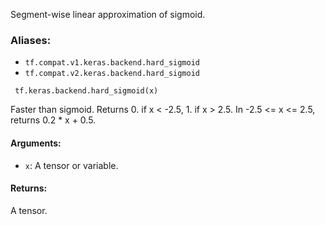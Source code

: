 
Segment-wise linear approximation of sigmoid.
### Aliases:
- `tf.compat.v1.keras.backend.hard_sigmoid`
- `tf.compat.v2.keras.backend.hard_sigmoid`

```
 tf.keras.backend.hard_sigmoid(x)
```

Faster than sigmoid. Returns 0. if x < -2.5, 1. if x > 2.5. In -2.5 <= x <= 2.5, returns 0.2 * x + 0.5.
#### Arguments:
- `x`: A tensor or variable.
#### Returns:

A tensor.
